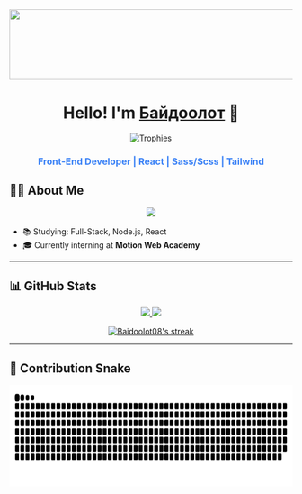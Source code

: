 <div align="center">
  <img width="800px" height="125px" src="https://elcho.netlify.app/Liliya-icons/elcho.gif"/>
</div>

<h1 align="center">
  Hello! I'm <a href="" target="_blank">Байдоолот</a> 👋  
</h1>

<p align="center">
  <a href="https://github.com/ryo-ma/github-profile-trophy">
    <img src="https://github-profile-trophy.vercel.app/?username=Baidoolot08&theme=onedark" alt="Trophies">
  </a>
</p>

<h3 align="center" style="color:#3b82f6;">Front-End Developer | React | Sass/Scss | Tailwind</h3>



## 🙋‍♂️ About Me

<p align="center">
  <img height="50" src="https://readme-typing-svg.herokuapp.com?color=3b82f6&size=24&lines=Front-End+Developer;React+%7C+Redux+%7C+Tailwind+%7C+Scss+%7C+Sass" />
</p>


- 📚 Studying: Full-Stack, Node.js, React  
- 🎓 Currently interning at **Motion Web Academy**
---

## 📊 GitHub Stats

<div align="center">
  <a href="https://github.com/Baidoolot08" target="_blank" rel="noopener noreferrer">
    <img src="https://github-readme-stats.vercel.app/api?username=Baidoolot08&show_icons=true&theme=tokyonight&hide_border=true&bg_color=0d1117"/>
  </a>
  <a href="https://github.com/Baidoolot08" target="_blank" rel="noopener noreferrer">
    <img src="https://github-readme-stats.vercel.app/api/top-langs/?username=Baidoolot08&langs_count=8&layout=compact&theme=tokyonight&hide_border=true&bg_color=0d1117"/>
  </a>
</div>

<p align="center" style="margin-top: 15px;">
  <a href="https://github.com/Baidoolot08" target="_blank" rel="noopener noreferrer">
    <img title="GitHub Streak" alt="Baidoolot08's streak" src="https://github-readme-streak-stats.herokuapp.com/?user=Baidoolot08&theme=tokyonight&hide_border=true&stroke=61dafb&background=0d1117"/>
  </a>
</p>

---

## 🐍 Contribution Snake

<p align="center">
  <img
    alt="Github Contribution Snake"
    src="https://raw.githubusercontent.com/platane/snk/output/github-contribution-grid-snake-dark.svg"
    width="800"
    height="180"
  />
</p>
